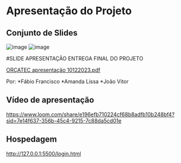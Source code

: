 # Apresentação do Projeto

## Conjunto de Slides

![image](https://github.com/ICEI-PUC-Minas-PMV-ADS/pmv-ads-2023-2-e1-proj-web-t5-orcatec/assets/144942087/75d0fb29-eeb1-4d44-8660-4e9ececb6710)
![image](https://github.com/ICEI-PUC-Minas-PMV-ADS/pmv-ads-2023-2-e1-proj-web-t5-orcatec/assets/144942087/ca2be595-26dd-40f0-b475-e8e3b7538c17)

#SLIDE APRESENTAÇÃO ENTREGA FINAL DO PROJETO 

[ORÇATEC apresentação 10122023.pdf](https://github.com/ICEI-PUC-Minas-PMV-ADS/pmv-ads-2023-2-e1-proj-web-t5-orcatec/files/13627899/ORCATEC.apresentacao.10122023.pdf)

Por:
*Fábio Francisco
*Amanda Lissa
*João Vitor

## Vídeo de apresentação

https://www.loom.com/share/e196efb710224cf68b8adfb10b248bf4?sid=7e14f637-356b-45c4-9215-7c88da5cd01e

## Hospedagem

http://127.0.0.1:5500/login.html
